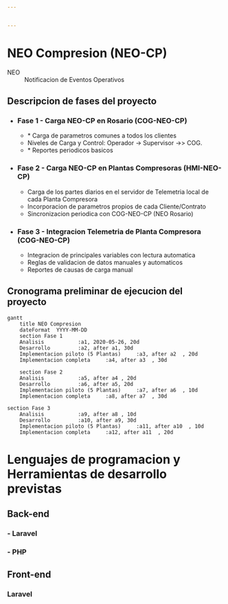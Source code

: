 ```yaml
---


---
```


<h1 id="neo-compresion-neo-cp">NEO Compresion (NEO-CP)</h1>
<dl>
<dt>NEO</dt>
<dd>Notificacion de Eventos Operativos</dd>
</dl>
<h2 id="descripcion-de-fases-del-proyecto">Descripcion de fases del proyecto</h2>
<ul>
<li>
<h3 id="fase-1---carga-neo-cp-en-rosario-cog-neo-cp">Fase 1 - Carga NEO-CP en Rosario (COG-NEO-CP)</h3><ul>
<li>
	* Carga de parametros comunes a todos los clientes</li>
<li>Niveles de Carga y Control: Operador  -&gt;  Supervisor  -&gt;> COG.</li>
<li>
	* Reportes periodicos basicos</li>
</ul>
</li>
<li>
<h3 id="fase-2----carga-neo-cp-en-plantas-compresoras-hmi-neo-cp">Fase 2  - Carga NEO-CP en Plantas Compresoras (HMI-NEO-CP)</h3>
<ul>
<li>Carga de los partes diarios en el servidor de Telemetria local de cada Planta Compresora</li>
<li>Incorporacion de parametros propios de cada Cliente/Contrato</li>
<li>Sincronizacion periodica con COG-NEO-CP (NEO Rosario)</li>
</ul>
</li>
<li>
<h3 id="fase-3---integracion-telemetria-de-planta-compresora-cog-neo-cp">Fase 3 - Integracion Telemetria de Planta Compresora (COG-NEO-CP)</h3>
<ul>
<li>Integracion de principales variables con lectura automatica</li>
<li>Reglas de validacion de datos manuales y automaticos</li>
<li>Reportes de causas de carga manual</li>
</ul>
</li>
</ul>
<h2 id="cronograma-preliminar-de-ejecucion-del-pr

## Cronograma preliminar de ejecucion del proyecto

```mermaid
gantt
    title NEO Compresion
    dateFormat  YYYY-MM-DD
    section Fase 1
    Analisis           :a1, 2020-05-26, 20d
    Desarrollo         :a2, after a1, 30d
    Implementacion piloto (5 Plantas)     :a3, after a2  , 20d
    Implementacion completa     :a4, after a3  , 30d

    section Fase 2
    Analisis           :a5, after a4 , 20d
    Desarrollo         :a6, after a5, 20d
    Implementacion piloto (5 Plantas)     :a7, after a6  , 10d
    Implementacion completa     :a8, after a7  , 30d

section Fase 3
    Analisis           :a9, after a8 , 10d
    Desarrollo         :a10, after a9, 30d
    Implementacion piloto (5 Plantas)     :a11, after a10  , 10d
    Implementacion completa     :a12, after a11  , 20d

```

# Lenguajes de programacion y Herramientas de desarrollo previstas

## Back-end

### - Laravel
### - PHP

## Front-end

### Laravel



<!--stackedit_data:
eyJoaXN0b3J5IjpbMjA2NzIzMDAxOF19
-->